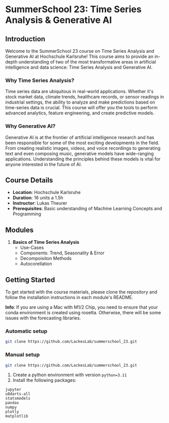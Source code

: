 # SummerSchool 23: Time Series Analysis & Generative AI

## Introduction

Welcome to the SummerSchool 23 course on Time Series Analysis and Generative AI at Hochschule Karlsruhe! This course aims to provide an in-depth understanding of two of the most transformative areas in artificial intelligence and data science: Time Series Analysis and Generative AI.

### Why Time Series Analysis?

Time series data are ubiquitous in real-world applications. Whether it's stock market data, climate trends, healthcare records, or sensor readings in industrial settings, the ability to analyze and make predictions based on time-series data is crucial. This course will offer you the tools to perform advanced analytics, feature engineering, and create predictive models.

### Why Generative AI?

Generative AI is at the frontier of artificial intelligence research and has been responsible for some of the most exciting developments in the field. From creating realistic images, videos, and voice recordings to generating text and even composing music, generative models have wide-ranging applications. Understanding the principles behind these models is vital for anyone interested in the future of AI.

## Course Details

- **Location**: Hochschule Karlsruhe
- **Duration**: 16 units a 1.5h
- **Instructor**: Lukas Theurer
- **Prerequisites**: Basic understanding of Machine Learning Concepts and Programming

## Modules

1. **Basics of Time Series Analysis**
   - Use-Cases
   - Components: Trend, Seasonality & Error
   - Decompoisiton Methods
   - Autocorellation



## Getting Started

To get started with the course materials, please clone the repository and follow the installation instructions in each module's README.

**Info**: If you are using a Mac with M1/2 Chip, you need to ensure that your conda environment is created using rosetta. Otherwise, there will be some issues with the forecasting libraries.

### Automatic setup
```bash
git clone https://github.com/LackesLab/summerschool_23.git
```

### Manual setup
```bash
git clone https://github.com/LackesLab/summerschool_23.git
```
1. Create a python environment with version `python=3.11`
2. Install the following packages:
``` text
jupyter
u8darts-all
statsmodels
pandas
numpy
plotly
matplotlib
```